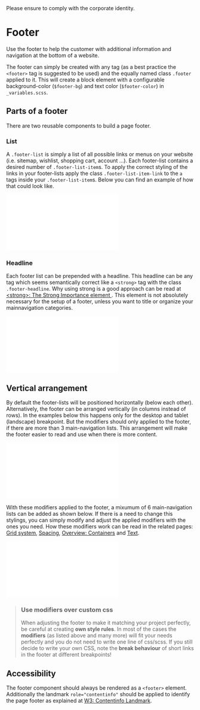 <AlertInfo alertHeadline="Modifiable">
Please ensure to comply with the corporate identity.
</AlertInfo>

# Footer

Use the footer to help the customer with additional information and navigation at the bottom of a website.

The footer can simply be created with any tag (as a best practice the `<footer>` tag is suggested to be used) and the equally named class `.footer` applied to it.
This will create a block element with a configurable background-color (`$footer-bg`) and text color (`$footer-color`) in `_variables.scss`.

## Parts of a footer

There are two reusable components to build a page footer.

### List

A `.footer-list` is simply a list of all possible links or menus on your website (i.e. sitemap, wishlist, shopping cart, account …).
Each footer-list contains a desired number of `.footer-list-item`s.
To apply the correct styling of the links in your footer-lists apply the class `.footer-list-item-link` to the `a` tags inside your `.footer-list-item`s.
Below you can find an example of how that could look like.

<ContentRack
    fields='
        "preview": {
            "src": "examples/FooterWithoutHeadline.html",
            "type": "link"
        },
        "<html>":{
            "src": "examples/FooterWithoutHeadline.html",
            "type": "content",
            "selector": "#app"
        }
    '
 />

![FooterWithoutHeadline](examples/FooterWithoutHeadline.html)

### Headline

Each footer list can be prepended with a headline. This headline can be any tag which seems semantically correct like a `<strong>` tag with the class `.footer-headline`. Why using strong is a good approach can be read at [\<strong\>: The Strong Importance element
](https://developer.mozilla.org/en-US/docs/Web/HTML/Element/strong). This element is not absolutely necessary for the setup of a footer, unless you want to title or organize your mainnavigation categories.

<ContentRack
    fields='
        "preview": {
            "src": "examples/FooterDefault.html",
            "type": "link"
        },
        "<html>":{
            "src": "examples/FooterDefault.html",
            "type": "content",
            "selector": "#app"
        }
    '
 />

![FooterDefault](examples/FooterDefault.html)


## Vertical arrangement

By default the footer-lists will be positioned horizontally (below each other). Alternatively, the footer can be arranged vertically (in columns instead of rows). In the examples below this happens only for the desktop and tablet (landscape) breakpoint. But the modifiers should only applied to the footer, if there are more than 3 main-navigation lists. This arrangement will make the footer easier to read and use when there is more content.

<ContentRack
    fields='
        "preview": {
            "src": "examples/FooterVertical.html",
            "type": "link"
        },
        "<html>":{
            "src": "examples/FooterVertical.html",
            "type": "content",
            "selector": "#app"
        }
    '
 />

![FooterVertical](examples/FooterVertical.html)

With these modifiers applied to the footer, a mixumum of 6 main-navigation lists can be added as shown below. If there is a need to change this stylings, you can simply modify and adjust the applied modifiers with the ones you need. How these modifiers work can be read in the related pages: [Grid system](../../Layout/Grid/Grid.md), [Spacing](../../Utilities/Spacing/Spacing.md), [Overview: Containers](../../Layout/Overview/Overview.md#containers) and [Text](../../Utilities/Text/Text.md).

<ContentRack
    fields='
        "preview": {
            "src": "examples/FooterVerticalMaximum.html",
            "type": "link"
        },
        "<html>":{
            "src": "examples/FooterVerticalMaximum.html",
            "type": "content",
            "selector": "#app"
        }
    '
 />

![FooterVerticalMaximum](examples/FooterVerticalMaximum.html)

> ### Use modifiers over custom css
>
> When adjusting the footer to make it matching your project perfectly, be careful at creating **own style rules**. In most of the cases the **modifiers** (as listed above and many more) will fit your needs perfectly and you do not need to write one line of css/scss. If you still decide to write your own CSS, note the **break behaviour** of short links in the footer at different breakpoints!

## Accessibility

The footer component should always be rendered as a `<footer>` element. Additionally the landmark `role="contentinfo"` should be applied to identify the page footer as explained at [W3: Contentinfo Landmark](https://www.w3.org/TR/wai-aria-practices/examples/landmarks/contentinfo.html).
